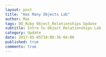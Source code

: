 ```yaml
---
layout: post
title: "Has Many Objects Lab"
author: Max
tags: OO_Ruby Object_Relationships Update
subtitle: Intro to Object Relationships Lab
category: Update
date: 2017-05-05T10:06:36-04:00
published: true
comments: true
---
```


